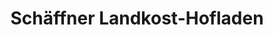 ---
title: "Schäffner Landkost-Hofladen"
url: /bruchsal/schaeffner-landkost-hofladen/
shop: Hofladen
---